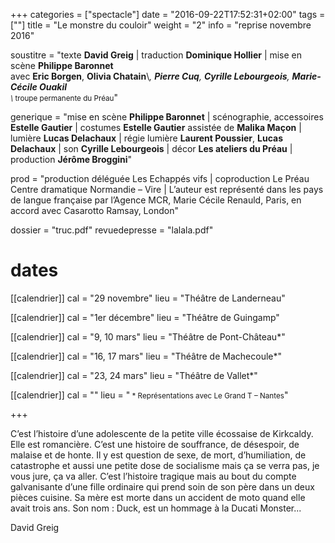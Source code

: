 +++
categories = ["spectacle"]
date = "2016-09-22T17:52:31+02:00"
tags = [""]
title = "Le monstre du couloir"
weight = "2"
info = "reprise novembre 2016"

soustitre = "texte __David Greig__ | traduction __Dominique Hollier__ | mise en scène __Philippe Baronnet__<br>avec __Eric Borgen__, __Olivia Chatain__\\*, __Pierre Cuq__, __Cyrille Lebourgeois__, __Marie-Cécile Ouakil__<br><small>\\* troupe permanente du Préau</small>"

generique = "mise en scène __Philippe Baronnet__ | scénographie, accessoires __Estelle Gautier__ | costumes __Estelle Gautier__ assistée de __Malika Maçon__ | lumière __Lucas Delachaux__ | régie lumière __Laurent Poussier__, __Lucas Delachaux__ | son __Cyrille Lebourgeois__ | décor __Les ateliers du Préau__ | production __Jérôme Broggini__"

prod = "production déléguée Les Echappés vifs | coproduction Le Préau Centre dramatique Normandie – Vire | L’auteur est représenté dans les pays de langue française par l’Agence MCR, Marie Cécile Renauld, Paris, en accord avec Casarotto Ramsay, London"

dossier = "truc.pdf"
revuedepresse = "lalala.pdf"

# dates
[[calendrier]]
  cal = "29 novembre"
  lieu = "Théâtre de Landerneau"

[[calendrier]]
  cal = "1er décembre"
  lieu = "Théâtre de Guingamp"

[[calendrier]]
  cal = "9, 10 mars"
  lieu = "Théâtre de Pont-Château*"

[[calendrier]]
  cal = "16, 17 mars"
  lieu = "Théâtre de Machecoule*"

[[calendrier]]
  cal = "23, 24 mars"
  lieu = "Théâtre de Vallet*"

[[calendrier]]
  cal = ""
  lieu = "<small> * Représentations avec Le Grand T – Nantes</small>"

+++

C’est l’histoire d’une adolescente de la petite ville écossaise de Kirkcaldy. Elle est romancière. C’est une histoire de souffrance, de désespoir, de malaise et de honte. Il y est question de sexe, de mort, d’humiliation, de catastrophe et aussi une petite dose de socialisme mais ça se verra pas, je vous jure, ça va aller. C’est l’histoire tragique mais au bout du compte galvanisante d’une fille ordinaire qui prend soin de son père dans un deux pièces cuisine. Sa mère est morte dans un accident de moto quand elle avait trois ans. Son nom : Duck, est un hommage à la Ducati Monster...

David Greig
